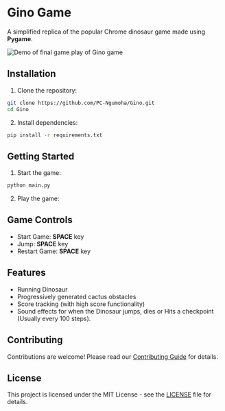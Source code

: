 # Gino Game

A simplified replica of the popular Chrome dinosaur game made using __Pygame__.

![Demo of final game play of Gino game](https://i.ibb.co/bMQZ9kyT/gino.gif)

## Installation

1. Clone the repository:
```bash
git clone https://github.com/PC-Ngumoha/Gino.git
cd Gino
```

2. Install dependencies:
```bash
pip install -r requirements.txt
```

## Getting Started

1. Start the game:
```bash
python main.py
```

2. Play the game:


## Game Controls

- Start Game: __SPACE__ key
- Jump: __SPACE__ key
- Restart Game: __SPACE__ key

## Features

- Running Dinosaur
- Progressively generated cactus obstacles
- Score tracking (with high score functionality)
- Sound effects for when the Dinosaur jumps, dies or Hits a checkpoint (Usually every 100 steps).

## Contributing

Contributions are welcome! Please read our [Contributing Guide](CONTRIBUTING.md) for details.

## License

This project is licensed under the MIT License - see the [LICENSE](LICENSE) file for details.